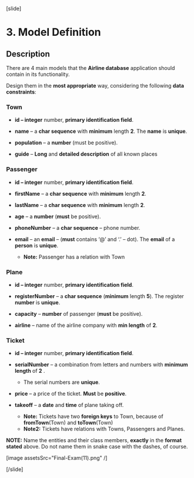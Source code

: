 [slide]

# 3. Model Definition

## Description

There are 4 main models that the **Airline database** application should contain in its functionality.

Design them in the **most appropriate** way, considering the following **data constraints**:


### Town

- **id – integer** number, **primary identification field**.

- **name** – a **char sequence** with **minimum** length **2**. The **name** is **unique**.

- **population** – a **number** (must be positive). 

- **guide** – **Long** and **detailed description** of all known places

### Passenger

- **id – integer** number, **primary identification field**. 

- **firstName** – a **char sequence** with **minimum** length **2**.

- **lastName** – a **char sequence** with **minimum** length **2**.

- **age** –  a **number** (**must** be positive).

- **phoneNumber** – a **char sequence** – phone number. 

- **email** – an **email** – (**must** contains ‘@’ and ‘.’ – dot). The **email** of a **person** is **unique**.
    - **Note:** Passenger has a relation with Town

### Plane

- **id – integer** number, **primary identification field**.

- **registerNumber** – a **char sequence** (**minimum** length **5**). The register **number** is **unique**.

- **capacity** – **number** of passenger (**must** be positive).

- **airline** – name of the airline company with **min length** of **2**.

### Ticket

- **id – integer** number, **primary identification field**.

- **serialNumber** – a combination from letters and numbers with **minimum length** of **2** . 
    - The serial numbers are **unique**.

- **price** – a price of the ticket. **Must** be **positive**.

- **takeoff** –  а **date** and **time** of plane taking off.
    - **Note:** Tickets have two **foreign keys** to Town, because of **fromTown**(Town) and **toTown**(Town)
    - **Note2:** Tickets have relations with Towns, Passengers and Planes.  

**NOTE:** Name the entities and their class members, **exactly** in the **format stated** above. Do not name them in snake case with the dashes, of course. 

[image assetsSrc="Final-Exam(11).png" /]

[/slide]